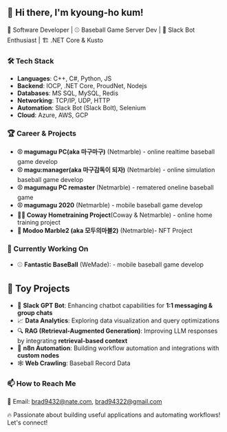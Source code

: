 ## 👋 Hi there, I'm kyoung-ho kum!
🚀 Software Developer | ⚾ Baseball Game Server Dev | 🤖 Slack Bot Enthusiast | 🏗️ .NET Core & Kusto  

### 🛠️ Tech Stack
- **Languages**: C++, C#, Python, JS  
- **Backend**: IOCP, .NET Core, ProudNet, Nodejs
- **Databases**: MS SQL, MySQL, Redis  
- **Networking**: TCP/IP, UDP, HTTP  
- **Automation**: Slack Bot (Slack Bolt), Selenium  
- **Cloud**: Azure, AWS, GCP  

### 🏆 Career & Projects
- **⚾ magumagu PC(aka 마구마구)** (Netmarble) - online realtime baseball game develop
- **⚾ magu:manager(aka 마구감독이 되자)** (Netmarble) - online simulation baseball game develop
- **⚾ magumagu PC remaster** (Netmarble) - rematered oneline baseball game 
- **⚾ magumagu 2020** (Netmarble) - mobile baseball game develop
- **🚴‍♂️ Coway Hometraining Project**(Coway & Netmarble) - online home training project
- **🎲 Modoo Marble2 (aka 모두의마블2)** (Netmarble)- NFT Project
  
### 🌱 Currently Working On  
- ⚾ **Fantastic BaseBall** (WeMade): - mobile baseball game develop
  
## 🚀 Toy Projects  
- 🤖 **Slack GPT Bot**: Enhancing chatbot capabilities for **1:1 messaging & group chats**  
- 📈 **Data Analytics**: Exploring data visualization and query optimizations  
- 🔍 **RAG (Retrieval-Augmented Generation)**: Improving LLM responses by integrating **retrieval-based context**  
- 🔄 **n8n Automation**: Building workflow automation and integrations with **custom nodes**
- 🕸️ **Web Crawling**: Baseball Record Data

 
### 📫 How to Reach Me  
📧 Email: brad9432@nate.com, brad94322@gmail.com



🔥 Passionate about building useful applications and automating workflows! Let's connect!  
